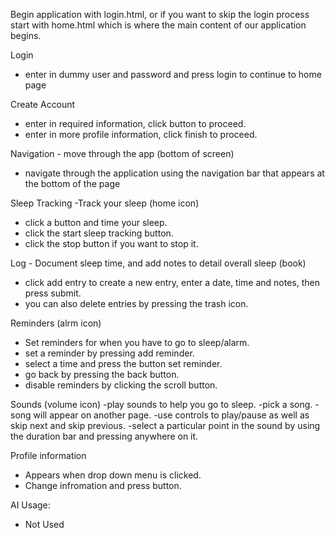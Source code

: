 
Begin application with login.html, or if you want to skip the login process start with home.html which is where the main content of our application begins.


Login
- enter in dummy user and password and press login to continue to home page

Create Account
- enter in required information, click button to proceed.
- enter in more profile information, click finish to proceed.

Navigation - move through the app (bottom of screen)
- navigate through the application using the navigation bar that appears at the bottom of the page

Sleep Tracking -Track your sleep (home icon)
- click a button and time your sleep.
- click the start sleep tracking button.
- click the stop button if you want to stop it.
     
Log - Document sleep time, and add notes to detail overall sleep (book)
- click add entry to create a new entry, enter a date, time and notes, then press submit.
- you can also delete entries by pressing the trash icon.

Reminders (alrm icon)
- Set reminders for when you have to go to sleep/alarm.
- set a reminder by pressing add reminder.
- select a time and press the button set reminder.
- go back by pressing the back button.
- disable reminders by clicking the scroll button.

Sounds (volume icon)
-play sounds to help you go to sleep.
-pick a song.
-song will appear on another page.
-use controls to play/pause as well as skip next and skip previous.
-select a particular point in the sound by using the duration bar and pressing anywhere on it.

Profile information
- Appears when drop down menu is clicked.
- Change infromation and press button.

AI Usage:
- Not Used
